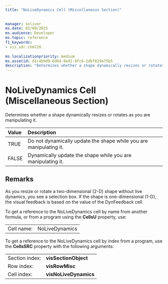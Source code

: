 ```yaml
---
title: "NoLiveDynamics Cell (Miscellaneous Section)"
 
 
manager: soliver
ms.date: 03/09/2015
ms.audience: Developer
ms.topic: reference
f1_keywords:
- vis_sdr.chm720
 
ms.localizationpriority: medium
ms.assetid: d1c4b9d9-6d64-8ed1-9fc6-2dbf829a75b5
description: "Determines whether a shape dynamically resizes or rotates as you are manipulating it."
---
```


# NoLiveDynamics Cell (Miscellaneous Section)

Determines whether a shape dynamically resizes or rotates as you are manipulating it.
  
|**Value**|**Description**|
|:-----|:-----|
| TRUE  <br/> | Do not dynamically update the shape while you are manipulating it.  <br/> |
| FALSE  <br/> | Dynamically update the shape while you are manipulating it.  <br/> |
   
## Remarks

As you resize or rotate a two-dimensional (2-D) shape without live dynamics, you see a selection box. If the shape is one-dimensional (1-D), the visual feedback is based on the value of the DynFeedback cell.
  
To get a reference to the NoLiveDynamics cell by name from another formula, or from a program using the **CellsU** property, use: 
  
|||
|:-----|:-----|
| Cell name:  <br/> | NoLiveDynamics  <br/> |
   
To get a reference to the NoLiveDynamics cell by index from a program, use the **CellsSRC** property with the following arguments: 
  
|||
|:-----|:-----|
| Section index:  <br/> |**visSectionObject** <br/> |
| Row index:  <br/> |**visRowMisc** <br/> |
| Cell index:  <br/> |**visNoLiveDynamics** <br/> |
   

